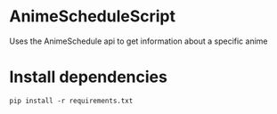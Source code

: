 # AnimeScheduleScript
Uses the AnimeSchedule api to get information about a specific anime

# Install dependencies
```
pip install -r requirements.txt
```
